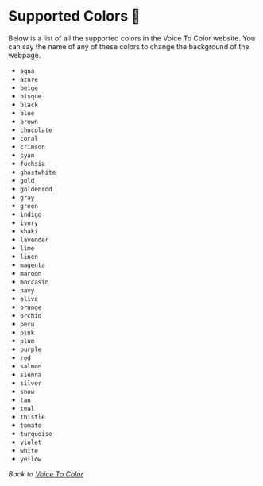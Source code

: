# Supported Colors 🎨

Below is a list of all the supported colors in the Voice To Color website. You can say the name of any of these colors to change the background of the webpage.

- `aqua`
- `azure`
- `beige`
- `bisque`
- `black`
- `blue`
- `brown`
- `chocolate`
- `coral`
- `crimson`
- `cyan`
- `fuchsia`
- `ghostwhite`
- `gold`
- `goldenrod`
- `gray`
- `green`
- `indigo`
- `ivory`
- `khaki`
- `lavender`
- `lime`
- `linen`
- `magenta`
- `maroon`
- `moccasin`
- `navy`
- `olive`
- `orange`
- `orchid`
- `peru`
- `pink`
- `plum`
- `purple`
- `red`
- `salmon`
- `sienna`
- `silver`
- `snow`
- `tan`
- `teal`
- `thistle`
- `tomato`
- `turquoise`
- `violet`
- `white`
- `yellow`

_Back to [Voice To Color](README.md)_

